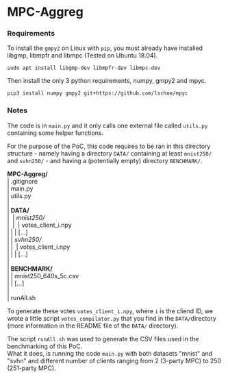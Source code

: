 # MPC-Aggreg



### Requirements

To install the `gmpy2` on Linux with `pip`, you must already have installed libgmp, libmpfr and libmpc (Tested on Ubuntu 18.04).

`sudo apt install libgmp-dev libmpfr-dev libmpc-dev`



Then install the only 3 python requirements, numpy, gmpy2 and mpyc.

`pip3 install numpy gmpy2 git+https://github.com/lschoe/mpyc`



### Notes

The code is in `main.py` and it only calls one external file called `utils.py` containing some helper functions.

For the purpose of the PoC, this code requires to be ran in this directory structure - namely having a directory `DATA/` containing at least `mnist250/` and `svhn250/` - and having a (potentially empty) directory `BENCHMARK/`.



**MPC-Aggreg/** <br>
| .gitignore <br>
| main.py <br>
| utils.py <br>
| <br>
| **DATA/** <br>
|  |  *mnist250/* <br>
|  |  |  votes_client_i.npy <br>
|  |  |  […] <br>
|  |  *svhn250/* <br>
|  |  |  votes_client_i.npy <br>
|  |  |  […] <br>
| <br>
|  **BENCHMARK/** <br>
|  |  mnist250_640s_5c.csv <br>
|  |  […] <br>
| <br>
|  runAll.sh <br>



To generate these votes `votes_client_i.npy`, where `i` is the cliend ID, we wrote a little script `votes_compilator.py` that you find in the `DATA/`directory (more information in the README file of the `DATA/` directory).



The script `runAll.sh` was used to generate the CSV files used in the benchmarking of this PoC. <br>
What it does, is running the code `main.py` with both datasets "mnist" and "svhn" and different number of clients ranging from 2 (3-party MPC) to 250 (251-party MPC).
